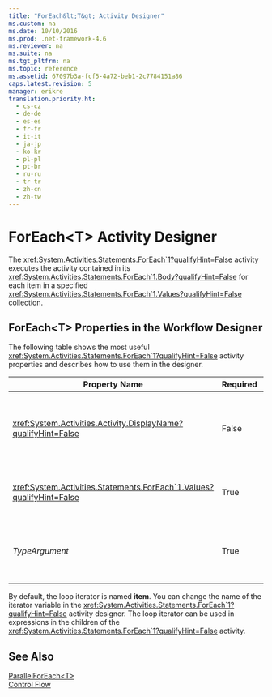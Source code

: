 ```yaml
---
title: "ForEach&lt;T&gt; Activity Designer"
ms.custom: na
ms.date: 10/10/2016
ms.prod: .net-framework-4.6
ms.reviewer: na
ms.suite: na
ms.tgt_pltfrm: na
ms.topic: reference
ms.assetid: 67097b3a-fcf5-4a72-beb1-2c7784151a86
caps.latest.revision: 5
manager: erikre
translation.priority.ht: 
  - cs-cz
  - de-de
  - es-es
  - fr-fr
  - it-it
  - ja-jp
  - ko-kr
  - pl-pl
  - pt-br
  - ru-ru
  - tr-tr
  - zh-cn
  - zh-tw
---
```

# ForEach&lt;T&gt; Activity Designer
The <xref:System.Activities.Statements.ForEach`1?qualifyHint=False> activity executes the activity contained in its <xref:System.Activities.Statements.ForEach`1.Body?qualifyHint=False> for each item in a specified <xref:System.Activities.Statements.ForEach`1.Values?qualifyHint=False> collection.  
  
## ForEach<T\> Properties in the Workflow Designer  
 The following table shows the most useful <xref:System.Activities.Statements.ForEach`1?qualifyHint=False> activity properties and describes how to use them in the designer.  
  
|Property Name|Required|Usage|  
|-------------------|--------------|-----------|  
|<xref:System.Activities.Activity.DisplayName?qualifyHint=False>|False|The friendly name of the <xref:System.Activities.Statements.ForEach`1?qualifyHint=False> activity. The default is ForEach<Int32\>. Although the <xref:System.Activities.Activity.DisplayName?qualifyHint=False> value is not strictly required, it is a best practice to use one.|  
|<xref:System.Activities.Statements.ForEach`1.Values?qualifyHint=False>|True|The collection of items to iterate over. To set the <xref:System.Activities.Statements.ForEach`1.Values?qualifyHint=False>, type a Visual Basic expression in the **Values** box on the **ForEach<T\>** activity designer or in the property grid.|  
|*TypeArgument*|True|The type of the items in the <xref:System.Activities.Statements.ForEach`1.Values?qualifyHint=False> collection specified by the generic parameter *T*. By default, *TypeArgument* is set to **Int32**. To change the type, change the value of the *TypeArgument* combo box in the property grid.|  
  
 By default, the loop iterator is named **item**. You can change the name of the iterator variable in the <xref:System.Activities.Statements.ForEach`1?qualifyHint=False> activity designer. The loop iterator can be used in expressions in the children of the <xref:System.Activities.Statements.ForEach`1?qualifyHint=False> activity.  
  
## See Also  
 [ParallelForEach<T\>](../WF_Design/ParallelForEach-T--Activity-Designer.md)   
 [Control Flow](../WF_Design/Control-Flow-Activity-Designers.md)